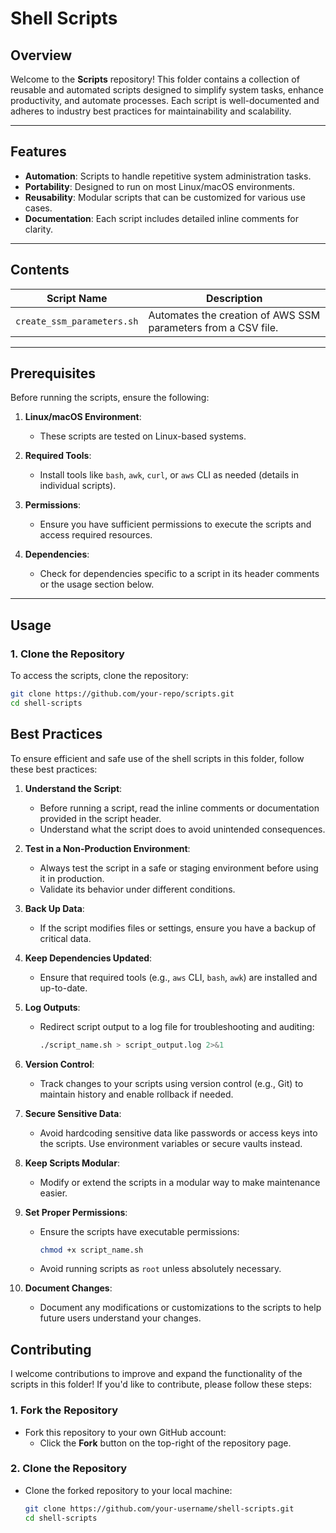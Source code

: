 # **Shell Scripts**

## **Overview**
Welcome to the **Scripts** repository! This folder contains a collection of reusable and automated scripts designed to simplify system tasks, enhance productivity, and automate processes. Each script is well-documented and adheres to industry best practices for maintainability and scalability.

---

## **Features**
- **Automation**: Scripts to handle repetitive system administration tasks.
- **Portability**: Designed to run on most Linux/macOS environments.
- **Reusability**: Modular scripts that can be customized for various use cases.
- **Documentation**: Each script includes detailed inline comments for clarity.

---

## **Contents**
| **Script Name**                  | **Description**                                                  |
|----------------------------------|------------------------------------------------------------------|
| `create_ssm_parameters.sh`       | Automates the creation of AWS SSM parameters from a CSV file.    |

---

## **Prerequisites**
Before running the scripts, ensure the following:

1. **Linux/macOS Environment**:
   - These scripts are tested on Linux-based systems.

2. **Required Tools**:
   - Install tools like `bash`, `awk`, `curl`, or `aws` CLI as needed (details in individual scripts).

3. **Permissions**:
   - Ensure you have sufficient permissions to execute the scripts and access required resources.

4. **Dependencies**:
   - Check for dependencies specific to a script in its header comments or the usage section below.

---

## **Usage**
### **1. Clone the Repository**
To access the scripts, clone the repository:
```bash
git clone https://github.com/your-repo/scripts.git
cd shell-scripts
```


## **Best Practices**
To ensure efficient and safe use of the shell scripts in this folder, follow these best practices:

1. **Understand the Script**:
   - Before running a script, read the inline comments or documentation provided in the script header.
   - Understand what the script does to avoid unintended consequences.

2. **Test in a Non-Production Environment**:
   - Always test the script in a safe or staging environment before using it in production.
   - Validate its behavior under different conditions.

3. **Back Up Data**:
   - If the script modifies files or settings, ensure you have a backup of critical data.

4. **Keep Dependencies Updated**:
   - Ensure that required tools (e.g., `aws` CLI, `bash`, `awk`) are installed and up-to-date.

5. **Log Outputs**:
   - Redirect script output to a log file for troubleshooting and auditing:
     ```bash
     ./script_name.sh > script_output.log 2>&1
     ```

6. **Version Control**:
   - Track changes to your scripts using version control (e.g., Git) to maintain history and enable rollback if needed.

7. **Secure Sensitive Data**:
   - Avoid hardcoding sensitive data like passwords or access keys into the scripts. Use environment variables or secure vaults instead.

8. **Keep Scripts Modular**:
   - Modify or extend the scripts in a modular way to make maintenance easier.

9. **Set Proper Permissions**:
   - Ensure the scripts have executable permissions:
     ```bash
     chmod +x script_name.sh
     ```
   - Avoid running scripts as `root` unless absolutely necessary.

10. **Document Changes**:
    - Document any modifications or customizations to the scripts to help future users understand your changes.

## **Contributing**
I welcome contributions to improve and expand the functionality of the scripts in this folder! If you'd like to contribute, please follow these steps:

### **1. Fork the Repository**
- Fork this repository to your own GitHub account:
  - Click the **Fork** button on the top-right of the repository page.

### **2. Clone the Repository**
- Clone the forked repository to your local machine:
  ```bash
  git clone https://github.com/your-username/shell-scripts.git
  cd shell-scripts

